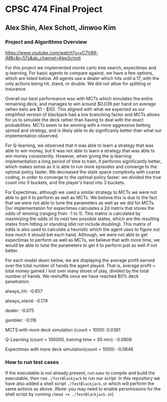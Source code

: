 # CPSC 474 Final Project
## Alex Shin, Alex Schott, Jinwoo Kim

### Project and Algorithms Overview
https://www.youtube.com/watch?v=vC7V89-iMBc&t=57s&ab_channel=AlexSchott


For this project we implemented monte carlo tree search, expectimax and q-learning. For basic agents to compare against, we have a few options, which are listed below. All agents use a dealer which hits until a 17, with the only actions being hit, stand, or double. We did not allow for splitting or insurance. 

Overall our best performance was with MCTs which simulates the entire remaining deck, and manages to win around $0.039 per hand on average (when bets are $1 - $10). This aligned with what we expected as our simplified version of blackjack had a low branching factor and MCTs allows for us to simulate the deck rather than having to deal with the exact probabilities. MCTs seem to be winning with a more aggressive betting spread and strategy, and is likely able to do significanly better than what our implementation observed. 

For Q-learning, we observed that it was able to learn a strategy that was able to win money, but it was not able to learn a strategy that was able to win money consistently. However, when giving the q-learning implementation a long period of time to train, it performs significantly better, which makes sense as it is able to run more episodes and converge to the optimal policy faster. We decreased the state space complexity with coarse coding, in order to converge to the optimal policy faster: we divided the true count into 5 buckets, and the player's hand into 3 buckets. 

For Expectimax, although we used a similar strategy to MCTs we were not able to get it to perform as well as MCTs. We believe this is due to the fact that we were not able to tune the parameters as well as we did for MCTs. Our implementation for expectimax calculates a 2d matrix that stores the odds of winning (ranging from -1 to 1). This matrix is calculated by maximizing the odds of its next two possible states, which are the resulting states from hitting or standing (did not include doubling). This matrix of odds is also used to calculate a heuristic which the agent uses to figure out how much it should bet each hand. Although, we were not able to get expectimax to perform as well as MCTs, we believe that with more time, we would be able to tune the parameters to get it to perform just as well if not better.


For each model down below, we are displaying the average profit earned over the total number of hands the agent played. That is, average profit = total money gained / lost over many shoes of play, divided by the total number of hands. We reshuffle once we have reached 80% deck penetration. 

always_hit: -0.657

always_stand: -0.179

dealer: -0.075

gambler: -0.116

MCTS with more deck simulation (count = 1000): 0.0391

Q-Learning (count = 100000, training time = 30 min): -0.0806

Expectimax with more deck simulation(count = 1000): -0.0646


### How to run test cases
If the executable is not already present, run `make` to compile and build the executable, then run `./TestBlackjack` to run our script. In this repository we have also added a shell script `./TestBlackjack.sh` which will perform the same actions as above. (Note: you may need to enable persmissions for the shell script by running `chmod +x ./TestBlackjack.sh`)


